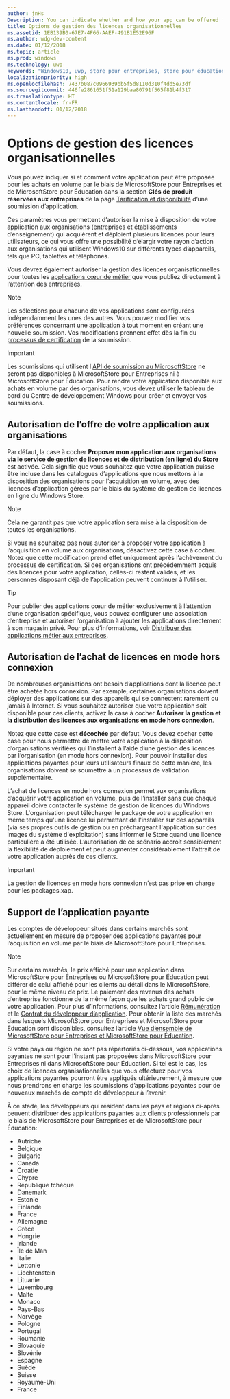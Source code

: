 ```yaml
---
author: jnHs
Description: You can indicate whether and how your app can be offered for volume purchases through the Microsoft Store for Business and Microsoft Store for Education in the Organizational licensing section of an app submission.
title: Options de gestion des licences organisationnelles
ms.assetid: 1EB139B0-67E7-4F66-AAEF-491B1E52E96F
ms.author: wdg-dev-content
ms.date: 01/12/2018
ms.topic: article
ms.prod: windows
ms.technology: uwp
keywords: "Windows10, uwp, store pour entreprises, store pour éducation, organisation, licence en volume, entreprise, store éducation, store entreprises,achat en volume, gros"
localizationpriority: high
ms.openlocfilehash: 7437b087c0966939bb5f5d8110d310f4dd5e73df
ms.sourcegitcommit: 446fe2861651f51a129baa80791f565f81b4f317
ms.translationtype: HT
ms.contentlocale: fr-FR
ms.lasthandoff: 01/12/2018
---
```

# <a name="organizational-licensing-options"></a>Options de gestion des licences organisationnelles


Vous pouvez indiquer si et comment votre application peut être proposée pour les achats en volume par le biais de MicrosoftStore pour Entreprises et de MicrosoftStore pour Éducation dans la section **Clés de produit réservées aux entreprises** de la page [Tarification et disponibilité](set-app-pricing-and-availability.md#organizational-licensing) d’une soumission d’application.

Ces paramètres vous permettent d’autoriser la mise à disposition de votre application aux organisations (entreprises et établissements d’enseignement) qui acquièrent et déploient plusieurs licences pour leurs utilisateurs, ce qui vous offre une possibilité d’élargir votre rayon d’action aux organisations qui utilisent Windows10 sur différents types d’appareils, tels que PC, tablettes et téléphones.

Vous devrez également autoriser la gestion des licences organisationnelles pour toutes les [applications cœur de métier](distribute-lob-apps-to-enterprises.md) que vous publiez directement à l’attention des entreprises.

> [!NOTE]
> Les sélections pour chacune de vos applications sont configurées indépendamment les unes des autres. Vous pouvez modifier vos préférences concernant une application à tout moment en créant une nouvelle soumission. Vos modifications prennent effet dès la fin du [processus de certification](the-app-certification-process.md) de la soumission.

> [!IMPORTANT]
> Les soumissions qui utilisent l'[API de soumission au MicrosoftStore](../monetize/create-and-manage-submissions-using-windows-store-services.md) ne seront pas disponibles à MicrosoftStore pour Entreprises ni à MicrosoftStore pour Éducation. Pour rendre votre application disponible aux achats en volume par des organisations, vous devez utiliser le tableau de bord du Centre de développement Windows pour créer et envoyer vos soumissions.


## <a name="allowing-your-app-to-be-offered-to-organizations"></a>Autorisation de l’offre de votre application aux organisations

Par défaut, la case à cocher **Proposer mon application aux organisations via le service de gestion de licences et de distribution (en ligne) du Store** est activée. Cela signifie que vous souhaitez que votre application puisse être incluse dans les catalogues d’applications que nous mettons à la disposition des organisations pour l’acquisition en volume, avec des licences d’application gérées par le biais du système de gestion de licences en ligne du Windows Store.

> [!NOTE]
> Cela ne garantit pas que votre application sera mise à la disposition de toutes les organisations.

Si vous ne souhaitez pas nous autoriser à proposer votre application à l’acquisition en volume aux organisations, désactivez cette case à cocher. Notez que cette modification prend effet uniquement après l’achèvement du processus de certification. Si des organisations ont précédemment acquis des licences pour votre application, celles-ci restent valides, et les personnes disposant déjà de l’application peuvent continuer à l’utiliser.

> [!TIP]
> Pour publier des applications cœur de métier exclusivement à l’attention d’une organisation spécifique, vous pouvez configurer une association d’entreprise et autoriser l’organisation à ajouter les applications directement à son magasin privé. Pour plus d’informations, voir [Distribuer des applications métier aux entreprises](distribute-lob-apps-to-enterprises.md).


## <a name="allowing-disconnected-offline-licensing"></a>Autorisation de l’achat de licences en mode hors connexion

De nombreuses organisations ont besoin d’applications dont la licence peut être achetée hors connexion. Par exemple, certaines organisations doivent déployer des applications sur des appareils qui se connectent rarement ou jamais à Internet. Si vous souhaitez autoriser que votre application soit disponible pour ces clients, activez la case à cocher **Autoriser la gestion et la distribution des licences aux organisations en mode hors connexion**.

Notez que cette case est **décochée** par défaut. Vous devez cocher cette case pour nous permettre de mettre votre application à la disposition d’organisations vérifiées qui l’installent à l’aide d’une gestion des licences par l’organisation (en mode hors connexion). Pour pouvoir installer des applications payantes pour leurs utilisateurs finaux de cette manière, les organisations doivent se soumettre à un processus de validation supplémentaire.

L’achat de licences en mode hors connexion permet aux organisations d’acquérir votre application en volume, puis de l’installer sans que chaque appareil doive contacter le système de gestion de licences du Windows Store. L'organisation peut télécharger le package de votre application en même temps qu'une licence lui permettant de l'installer sur des appareils (via ses propres outils de gestion ou en préchargeant l'application sur des images du système d'exploitation) sans informer le Store quand une licence particulière a été utilisée. L’autorisation de ce scénario accroît sensiblement la flexibilité de déploiement et peut augmenter considérablement l’attrait de votre application auprès de ces clients.

> [!IMPORTANT]
> La gestion de licences en mode hors connexion n’est pas prise en charge pour les packages.xap.  

 
## <a name="paid-app-support"></a>Support de l’application payante

Les comptes de développeur situés dans certains marchés sont actuellement en mesure de proposer des applications payantes pour l’acquisition en volume par le biais de MicrosoftStore pour Entreprises. 

> [!NOTE]
> Sur certains marchés, le prix affiché pour une application dans MicrosoftStore pour Entreprises ou MicrosoftStore pour Éducation peut différer de celui affiché pour les clients au détail dans le MicrosoftStore, pour le même niveau de prix. Le paiement des revenus des achats d’entreprise fonctionne de la même façon que les achats grand public de votre application. Pour plus d’informations, consultez l’article [Rémunération](getting-paid-apps.md) et le [Contrat du développeur d’application](https://msdn.microsoft.com/library/windows/apps/hh694058). Pour obtenir la liste des marchés dans lesquels MicrosoftStore pour Entreprises et MicrosoftStore pour Éducation sont disponibles, consultez l’article [Vue d’ensemble de MicrosoftStore pour Entreprises et MicrosoftStore pour Éducation](https://technet.microsoft.com/itpro/windows/manage/windows-store-for-business-overview#supported-markets).

Si votre pays ou région ne sont pas répertoriés ci-dessous, vos applications payantes ne sont pour l’instant pas proposées dans MicrosoftStore pour Entreprises ni dans MicrosoftStore pour Éducation. Si tel est le cas, les choix de licences organisationnelles que vous effectuez pour vos applications payantes pourront être appliqués ultérieurement, à mesure que nous prendrons en charge les soumissions d’applications payantes pour de nouveaux marchés de compte de développeur à l’avenir.

À ce stade, les développeurs qui résident dans les pays et régions ci-après peuvent distribuer des applications payantes aux clients professionnels par le biais de MicrosoftStore pour Entreprises et de MicrosoftStore pour Éducation:

- Autriche
- Belgique
- Bulgarie
- Canada
- Croatie
- Chypre
- République tchèque
- Danemark
- Estonie
- Finlande
- France
- Allemagne
- Grèce
- Hongrie
- Irlande
- Île de Man
- Italie
- Lettonie
- Liechtenstein
- Lituanie
- Luxembourg
- Malte
- Monaco
- Pays-Bas
- Norvège
- Pologne
- Portugal
- Roumanie
- Slovaquie
- Slovénie
- Espagne
- Suède
- Suisse
- Royaume-Uni
- France
